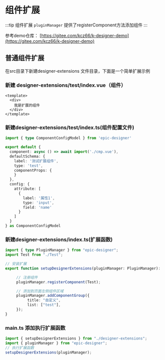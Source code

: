 # 组件扩展

:::tip 组件扩展
`pluginManager` 提供了registerComponent方法添加组件
:::

参考demo仓库： [https://gitee.com/kcz66/k-designer-demo](https://gitee.com/kcz66/k-designer-demo)

## 普通组件扩展

在src目录下新建designer-extensions 文件目录，下面是一个简单扩展示例

### 新建 designer-extensions/test/index.vue（组件）

```vue
<template>
  <div>
  	我是扩展的组件
  </div>
</template>
```

### 新建designer-extensions/test/index.ts(组件配置文件)

```ts
import { type ComponentConfigModel } from 'epic-designer'

export default {
  component: async () => await import('./cmp.vue'),
  defaultSchema: {
    label: '测试扩展组件',
    type: 'test',
    componentProps: {
    }
  },
  config: {
    attribute: [
      {
        label: '属性1',
        type: 'input',
        field: 'name'
      }
    ]
  }
} as ComponentConfigModel
```

### 新建designer-extensions/index.ts(扩展函数)
```ts
import { type PluginManager } from "epic-designer";
import Test from "./Test";

// 安装扩展
export function setupDesignerExtensions(pluginManager: PluginManager): void {

     // 注册组件
     pluginManager.registerComponent(Test);

     // 添加到页面左侧组件区域
     pluginManager.addComponentGroup({
          title: "自定义",
          list: ["test"],
     });
}
```
### main.ts 添加执行扩展函数

```ts
import { setupDesignerExtensions } from "./designer-extensions";
import { pluginManager } from "epic-designer";
// 执行扩展函数
setupDesignerExtensions(pluginManager);
```

